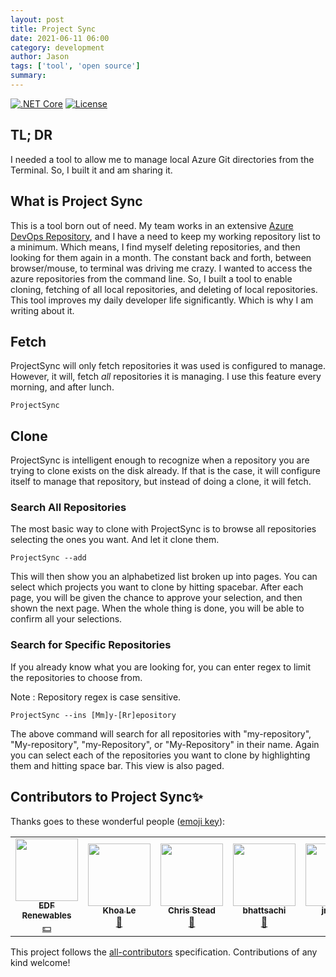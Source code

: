```yaml
---
layout: post
title: Project Sync
date: 2021-06-11 06:00
category: development
author: Jason
tags: ['tool', 'open source']
summary: 
---
```


[![.NET Core](https://github.com/jason-kerney/project-sync/workflows/.NET%20Core/badge.svg)](https://github.com/jason-kerney/project-sync)
[![License](https://img.shields.io/github/license/jason-kerney/project-sync)](https://github.com/jason-kerney/SafeSqlBuilder/blob/main/LICENSE)

## TL; DR

I needed a tool to allow me to manage local Azure Git directories from the Terminal. So, I built it and am sharing it.

## What is Project Sync

This is a tool born out of need. My team works in an extensive [Azure DevOps Repository](https://azure.microsoft.com/en-us/services/devops/repos/), and I have a need to keep my working repository list to a minimum. Which means, I find myself deleting repositories, and then looking for them again in a month. The constant back and forth, between browser/mouse, to terminal was driving me crazy. I wanted to access the azure repositories from the command line. So, I built a tool to enable cloning, fetching of all local repositories, and deleting of local repositories. This tool improves my daily developer life significantly. Which is why I am writing about it.

## Fetch

ProjectSync will only fetch repositories it was used is configured to manage. However, it will, fetch _all_ repositories it is managing. I use this feature every morning, and after lunch.

```terminal
ProjectSync
```

## Clone

ProjectSync is intelligent enough to recognize when a repository you are trying to clone exists on the disk already. If that is the case, it will configure itself to manage that repository, but instead of doing a clone, it will fetch.

### Search All Repositories

The most basic way to clone with ProjectSync is to browse all repositories selecting the ones you want. And let it clone them. 

```terminal
ProjectSync --add
```

This will then show you an alphabetized list broken up into pages. You can select which projects you want to clone by hitting spacebar. After each page, you will be given the chance to approve your selection, and then shown the next page. When the whole thing is done, you will be able to confirm all your selections.

### Search for Specific Repositories

If you already know what you are looking for, you can enter regex to limit the repositories to choose from.

Note
: Repository regex is case sensitive.

```terminal
ProjectSync --ins [Mm]y-[Rr]epository
```

The above command will search for all repositories with "my-repository", "My-repository", "my-Repository", or "My-Repository" in their name. Again you can select each of the repositories you want to clone by highlighting them and hitting space bar. This view is also paged.


## Contributors to Project Sync✨

Thanks goes to these wonderful people ([emoji key](https://allcontributors.org/docs/en/emoji-key)):

<!-- ALL-CONTRIBUTORS-LIST:START - Do not remove or modify this section -->
<!-- prettier-ignore-start -->
<!-- markdownlint-disable -->
<table>
  <tr>
    <td align="center"><a href="https://github.com/edf-re"><img src="https://avatars.githubusercontent.com/u/13739273?v=4?s=100" width="100px;" alt=""/><br /><sub><b>EDF Renewables</b></sub></a><br /><a href="#financial-edf-re" title="Financial">💵</a></td>
    <td align="center"><a href="https://github.com/ledkhoa"><img src="https://avatars.githubusercontent.com/u/16639760?v=4?s=100" width="100px;" alt=""/><br /><sub><b>Khoa Le</b></sub></a><br /><a href="#ideas-ledkhoa" title="Ideas, Planning, & Feedback">🤔</a></td>
    <td align="center"><a href="http://www.chrisstead.net/"><img src="https://avatars.githubusercontent.com/u/4184510?v=4?s=100" width="100px;" alt=""/><br /><sub><b>Chris Stead</b></sub></a><br /><a href="#ideas-cmstead" title="Ideas, Planning, & Feedback">🤔</a></td>
    <td align="center"><a href="https://github.com/bhattsachi"><img src="https://avatars.githubusercontent.com/u/55033320?v=4?s=100" width="100px;" alt=""/><br /><sub><b>bhattsachi</b></sub></a><br /><a href="#ideas-bhattsachi" title="Ideas, Planning, & Feedback">🤔</a></td>
    <td align="center"><a href="https://github.com/jmghub"><img src="https://avatars.githubusercontent.com/u/81718492?v=4?s=100" width="100px;" alt=""/><br /><sub><b>jmghub</b></sub></a><br /><a href="#ideas-jmghub" title="Ideas, Planning, & Feedback">🤔</a></td>
    <td align="center"><a href="https://github.com/patrickhigh"><img src="https://avatars.githubusercontent.com/u/45110206?v=4?s=100" width="100px;" alt=""/><br /><sub><b>patrickhigh</b></sub></a><br /><a href="#ideas-patrickhigh" title="Ideas, Planning, & Feedback">🤔</a></td>
    <td align="center"><a href="https://github.com/seventumbles"><img src="https://avatars.githubusercontent.com/u/1326703?v=4?s=100" width="100px;" alt=""/><br /><sub><b>Mike Lazar</b></sub></a><br /><a href="#ideas-seventumbles" title="Ideas, Planning, & Feedback">🤔</a></td>
  </tr>
</table>

<!-- markdownlint-restore -->
<!-- prettier-ignore-end -->

<!-- ALL-CONTRIBUTORS-LIST:END -->

This project follows the [all-contributors](https://github.com/all-contributors/all-contributors) specification. Contributions of any kind welcome!
    

<!-- GENERATED DOCUMENT! DO NOT EDIT! -->